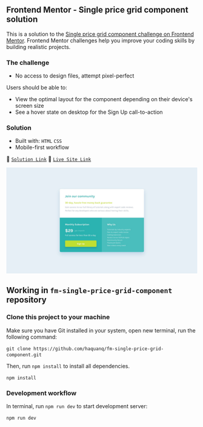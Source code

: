 ## Frontend Mentor - Single price grid component solution

This is a solution to the [Single price grid component challenge on Frontend Mentor](https://www.frontendmentor.io/challenges/single-price-grid-component-5ce41129d0ff452fec5abbbc). Frontend Mentor challenges help you improve your coding skills by building realistic projects.

### The challenge

- No access to design files, attempt pixel-perfect

Users should be able to:

- View the optimal layout for the component depending on their device's screen size
- See a hover state on desktop for the Sign Up call-to-action

### Solution

- Built with: `HTML` `CSS`
- Mobile-first workflow

:link: [`Solution Link`]() :link: [`Live Site Link`]()

![](./.docs/design/desktop-design.jpg)

## Working in `fm-single-price-grid-component` repository

### Clone this project to your machine

Make sure you have Git installed in your system, open new terminal, run the following command:

```
git clone https://github.com/haquanq/fm-single-price-grid-component.git
```

Then, run `npm install` to install all dependencies.

```
npm install
```

### Development workflow

In terminal, run `npm run dev` to start development server:

```
npm run dev
```
